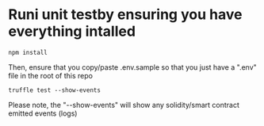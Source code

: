 # Runi  unit testby ensuring you have everything intalled

```shell
npm install
```


 Then, ensure that you copy/paste .env.sample so that you just have a ".env" file in the root of this repo
 ```shell
 truffle test --show-events
```
Please note,  the "--show-events"  will  show any   solidity/smart contract emitted events  (logs)
